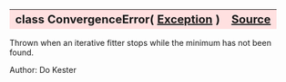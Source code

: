 ---
---
<br><br>

<a name="ConvergenceError"></a>
<table><thead style="background-color:#FFE0E0; width:100%; font-size:20px"><tr><th style="text-align:left">
<strong>class ConvergenceError(</strong> <a href="./Exception.html">Exception</a> )</th><th style="text-align:right"><a href=https://github.com/dokester/BayesicFitting/blob/master/BayesicFitting/source/ConvergenceError.py target=_blank>Source</a></th></tr></thead></table>
<p>

Thrown when an iterative fitter stops while the minimum has not been found.

Author:       Do Kester


